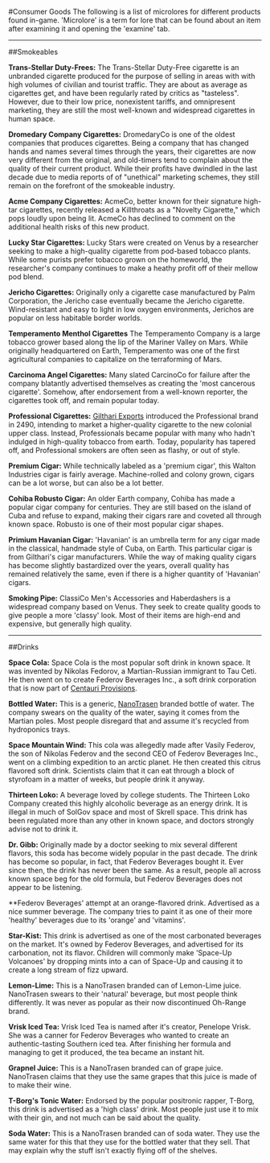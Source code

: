 #Consumer Goods
The following is a list of microlores for different products found in-game.  'Microlore' is a term for lore that can be found about an item after examining it and opening the 'examine' tab.
___
##Smokeables

**Trans-Stellar Duty-Frees:** The Trans-Stellar Duty-Free cigarette is an unbranded cigarette produced for the purpose of selling in areas with with high volumes of civilian and tourist traffic. They are about as average as cigarettes get, and have been regularly rated by critics as "tasteless". However, due to their low price, nonexistent tariffs, and omnipresent marketing, they are still the most well-known and widespread cigarettes in human space.

**Dromedary Company Cigarettes:** DromedaryCo is one of the oldest companies that produces cigarettes. Being a company that has changed hands and names several times through the years, their cigarettes are now very different from the original, and old-timers tend to complain about the quality of their current product. While their profits have dwindled in the last decade due to media reports of of "unethical" marketing schemes, they still remain on the forefront of the smokeable industry.

**Acme Company Cigarettes:** AcmeCo, better known for their signature high-tar cigarettes, recently released a Killthroats as a "Novelty Cigarette," which pops loudly upon being lit. AcmeCo has declined to comment on the additional health risks of this new product.

**Lucky Star Cigarettes:** Lucky Stars were created on Venus by a researcher seeking to make a high-quality cigarette from pod-based tobacco plants. While some purists prefer tobacco grown on the homeworld, the researcher's company continues to make a heathy profit off of their mellow pod blend.

**Jericho Cigarettes:** Originally only a cigarette case manufactured by Palm Corporation, the Jericho case eventually became the Jericho cigarette. Wind-resistant and easy to light in low oxygen environments, Jerichos are popular on less habitable border worlds.

**Temperamento Menthol Cigarettes** The Temperamento Company is a large tobacco grower based along the lip of the Mariner Valley on Mars. While originally headquartered on Earth, Temperamento was one of the first agricultural companies to capitalize on the terraforming of Mars.

**Carcinoma Angel Cigarettes:** Many slated CarcinoCo for failure after the company blatantly advertised themselves as creating the 'most cancerous cigarette'. Somehow, after endorsement from a well-known reporter, the cigarettes took off, and remain popular today.

**Professional Cigarettes:** [Gilthari Exports](https://baystation12.net/lore/Corporations/Githari%20Exports) introduced the Professional brand in 2490, intending to market a higher-quality cigarette to the new colonial upper class. Instead, Professionals became popular with many who hadn't indulged in high-quality tobacco from earth. Today, popularity has tapered off, and Professional smokers are often seen as flashy, or out of style.

**Premium Cigar:** While technically labeled as a 'premium cigar', this Walton Industries cigar is fairly average. Machine-rolled and colony grown, cigars can be a lot worse, but can also be a lot better.

**Cohiba Robusto Cigar:** An older Earth company, Cohiba has made a popular cigar company for centuries. They are still based on the island of Cuba and refuse to expand, making their cigars rare and coveted all through known space. Robusto is one of their most popular cigar shapes.

**Primium Havanian Cigar:** 'Havanian' is an umbrella term for any cigar made in the classical, handmade style of Cuba, on Earth. This particular cigar is from Gilthari's cigar manufacturers. While the way of making quality cigars has become slightly bastardized over the years, overall quality has remained relatively the same, even if there is a higher quantity of 'Havanian' cigars.

**Smoking Pipe:** ClassiCo Men's Accessories and Haberdashers is a widespread company based on Venus. They seek to create quality goods to give people a more 'classy' look. Most of their items are high-end and expensive, but generally high quality.
___
##Drinks

**Space Cola:** Space Cola is the most popular soft drink in known space.  It was invented by Nikolas Fedorov, a Martian-Russian immigrant to Tau Ceti.  He then went on to create Federov Beverages Inc., a soft drink corporation that is now part of [Centauri Provisions](https://baystation12.net/lore/Section%203).

**Bottled Water:** This is a generic, [NanoTrasen](https://baystation12.net/lore/Corporations/NanoTrasen) branded bottle of water.  The company swears on the quality of the water, saying it comes from the Martian poles.  Most people disregard that and assume it's recycled from hydroponics trays.

**Space Mountain Wind:** This cola was allegedly made after Vasily Federov, the son of Nikolas Federov and the second CEO of Federov Beverages Inc., went on a climbing expedition to an arctic planet.  He then created this citrus flavored soft drink.  Scientists claim that it can eat through a block of styrofoam in a matter of weeks, but people drink it anyway.

**Thirteen Loko:** A beverage loved by college students.  The Thirteen Loko Company created this highly alcoholic beverage as an energy drink.  It is illegal in much of SolGov space and most of Skrell space.  This drink has been regulated more than any other in known space, and doctors strongly advise not to drink it.

**Dr. Gibb:** Originally made by a doctor seeking to mix several different flavors, this soda has become widely popular in the past decade.  The drink has become so popular, in fact, that Federov Beverages bought it.  Ever since then, the drink has never been the same.  As a result, people all across known space beg for the old formula, but Federov Beverages does not appear to be listening.

**Federov Beverages' attempt at an orange-flavored drink.  Advertised as a nice summer beverage.  The company tries to paint it as one of their more 'healthy' beverages due to its 'orange' and 'vitamins'.

**Star-Kist:** This drink is advertised as one of the most carbonated beverages on the market.  It's owned by Federov Beverages, and advertised for its carbonation, not its flavor.  Children will commonly make 'Space-Up Volcanoes' by dropping mints into a can of Space-Up and causing it to create a long stream of fizz upward.

**Lemon-Lime:** This is a NanoTrasen branded can of Lemon-Lime juice.  NanoTrasen swears to their 'natural' beverage, but most people think differently.  It was never as popular as their now discontinued Oh-Range brand.

**Vrisk Iced Tea:** Vrisk Iced Tea is named after it's creator, Penelope Vrisk.  She was a canner for Federov Beverages who wanted to create an authentic-tasting Southern iced tea.  After finishing her formula and managing to get it produced, the tea became an instant hit.

**Grapnel Juice:** This is a NanoTrasen branded can of grape juice.  NanoTrasen claims that they use the same grapes that this juice is made of to make their wine.

**T-Borg's Tonic Water:** Endorsed by the popular positronic rapper, T-Borg, this drink is advertised as a 'high class' drink.  Most people just use it to mix with their gin, and not much can be said about the quality.

**Soda Water:** This is a NanoTrasen branded can of soda water.  They use the same water for this that they use for the bottled water that they sell.  That may explain why the stuff isn't exactly flying off of the shelves.